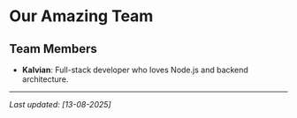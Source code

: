 #  Our Amazing Team

## Team Members
- **Kalvian**: Full-stack developer who loves Node.js and backend architecture.

---
*Last updated: [13-08-2025]*
